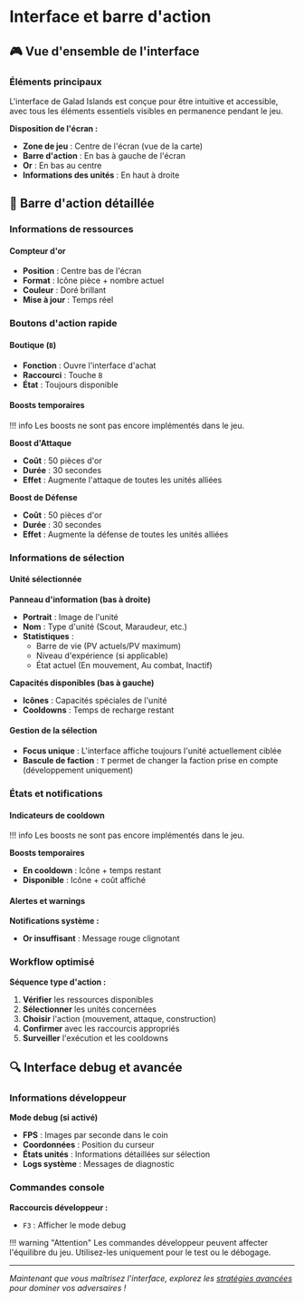 # Interface et barre d'action

## 🎮 Vue d'ensemble de l'interface

### Éléments principaux

L'interface de Galad Islands est conçue pour être intuitive et accessible, avec tous les éléments essentiels visibles en permanence pendant le jeu.

**Disposition de l'écran :**

- **Zone de jeu** : Centre de l'écran (vue de la carte)
- **Barre d'action** : En bas à gauche de l'écran
- **Or** : En bas au centre
- **Informations des unités** : En haut à droite

## 🔧 Barre d'action détaillée

### Informations de ressources

#### Compteur d'or

- **Position** : Centre bas de l'écran
- **Format** : Icône pièce + nombre actuel
- **Couleur** : Doré brillant
- **Mise à jour** : Temps réel

### Boutons d'action rapide

#### Boutique (`B`)

- **Fonction** : Ouvre l'interface d'achat
- **Raccourci** : Touche `B`
- **État** : Toujours disponible

#### Boosts temporaires

!!! info
    Les boosts ne sont pas encore implémentés dans le jeu.

**Boost d'Attaque**

- **Coût** : 50 pièces d'or
- **Durée** : 30 secondes
- **Effet** : Augmente l'attaque de toutes les unités alliées

**Boost de Défense**

- **Coût** : 50 pièces d'or
- **Durée** : 30 secondes
- **Effet** : Augmente la défense de toutes les unités alliées

### Informations de sélection

#### Unité sélectionnée

**Panneau d'information (bas à droite)**

- **Portrait** : Image de l'unité
- **Nom** : Type d'unité (Scout, Maraudeur, etc.)
- **Statistiques** :
  - Barre de vie (PV actuels/PV maximum)
  - Niveau d'expérience (si applicable)
  - État actuel (En mouvement, Au combat, Inactif)

**Capacités disponibles (bas à gauche)**

- **Icônes** : Capacités spéciales de l'unité
- **Cooldowns** : Temps de recharge restant

#### Gestion de la sélection

- **Focus unique** : L'interface affiche toujours l'unité actuellement ciblée
- **Bascule de faction** : `T` permet de changer la faction prise en compte (développement uniquement)

### États et notifications

#### Indicateurs de cooldown

!!! info
    Les boosts ne sont pas encore implémentés dans le jeu.

**Boosts temporaires**

- **En cooldown** : Icône + temps restant
- **Disponible** : Icône + coût affiché

#### Alertes et warnings

**Notifications système :**

- **Or insuffisant** : Message rouge clignotant

### Workflow optimisé

**Séquence type d'action :**

1. **Vérifier** les ressources disponibles
2. **Sélectionner** les unités concernées
3. **Choisir** l'action (mouvement, attaque, construction)
4. **Confirmer** avec les raccourcis appropriés
5. **Surveiller** l'exécution et les cooldowns

## 🔍 Interface debug et avancée

### Informations développeur

**Mode debug (si activé)**

- **FPS** : Images par seconde dans le coin
- **Coordonnées** : Position du curseur
- **États unités** : Informations détaillées sur sélection
- **Logs système** : Messages de diagnostic

### Commandes console

**Raccourcis développeur :**

- `F3` : Afficher le mode debug

!!! warning "Attention"
    Les commandes développeur peuvent affecter l'équilibre du jeu. Utilisez-les uniquement pour le test ou le débogage.

---

*Maintenant que vous maîtrisez l'interface, explorez les [stratégies avancées](strategy.md) pour dominer vos adversaires !*
